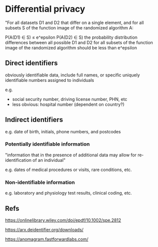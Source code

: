 
# Differential privacy

"For all datasets D1 and D2 that differ on a single element, and for all subsets S of the function
image of the randomized algorithm A:

P(A(D1) ∈ S) ≤ e^epsilon P(A(D2) ∈ S)
the probability distribution differences between all possible D1 and D2 for all subsets of the function image of the randomized
algorithm should be less than e^epsilon

## Direct identifiers

obviously identifiable data, include full names, or
specific uniquely identifiable numbers assigned to individuals

e.g. 
- social security number, driving license number, PHN, etc
- less obvious: hospital number (dependent on country?)

## Indirect identifiers

e.g. date of birth, initials, phone numbers, and postcodes

### Potentially identifiable information

"information that in the presence of additional data may allow for re-identification of an individual"

e.g. dates of medical procedures or visits, rare conditions, etc. 

### Non-identifiable information 

e.g. laboratory and physiology test results, clinical coding, etc.



## Refs

https://onlinelibrary.wiley.com/doi/epdf/10.1002/spe.2812

https://arx.deidentifier.org/downloads/

https://anomagram.fastforwardlabs.com/
